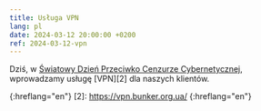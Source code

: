 ```yaml
---
title: Usługa VPN
lang: pl
date: 2024-03-12 20:00:00 +0200
ref: 2024-03-12-vpn
---
```


Dziś, w [Światowy Dzień Przeciwko Cenzurze Cybernetycznej][1],
wprowadzamy usługę [VPN][2] dla naszych klientów.

[1]: https://en.wikipedia.org/wiki/World_Day_Against_Cyber_Censorship
{:hreflang="en"}
[2]: https://vpn.bunker.org.ua/
{:hreflang="en"}
